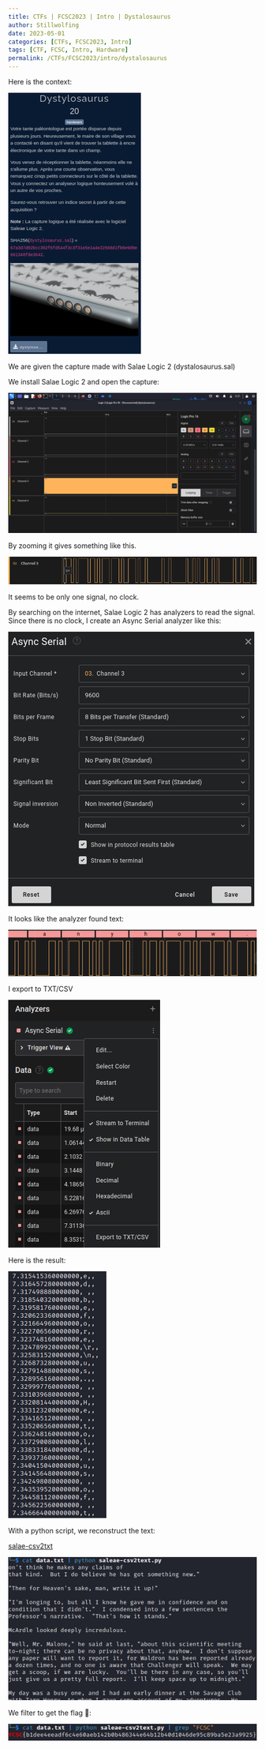 ```yaml
---
title: CTFs | FCSC2023 | Intro | Dystalosaurus
author: Stillwolfing
date: 2023-05-01
categories: [CTFs, FCSC2023, Intro]
tags: [CTF, FCSC, Intro, Hardware]
permalink: /CTFs/FCSC2023/intro/dystalosaurus
---
```



Here is the context:

![context](/assets/img/CTFs/FCSC2023/Intro/dystalosaurus/context.png)

We are given the capture made with Salae Logic 2 (dystalosaurus.sal)

We install Salae Logic 2 and open the capture:

![salae](/assets/img/CTFs/FCSC2023/Intro/dystalosaurus/salae.png)

By zooming it gives something like this. 

![zoom](/assets/img/CTFs/FCSC2023/Intro/dystalosaurus/zoom.png)

It seems to be only one signal, no clock.

By searching on the internet, Salae Logic 2 has analyzers to read the signal. Since there is no clock, I create an Async Serial analyzer like this:

![analyzer](/assets/img/CTFs/FCSC2023/Intro/dystalosaurus/analyzer.png)

It looks like the analyzer found text:

![words](/assets/img/CTFs/FCSC2023/Intro/dystalosaurus/words.png)

I export to TXT/CSV

![export](/assets/img/CTFs/FCSC2023/Intro/dystalosaurus/export.png)


Here is the result:

![raw-export](/assets/img/CTFs/FCSC2023/Intro/dystalosaurus/raw-export.png)


With a python script, we reconstruct the text:

[salae-csv2txt](https://github.com/kxynos/saleae-csv2text)

![text](/assets/img/CTFs/FCSC2023/Intro/dystalosaurus/text.png)

We filter to get the flag 🙂:

![flag](/assets/img/CTFs/FCSC2023/Intro/dystalosaurus/flag.png)

